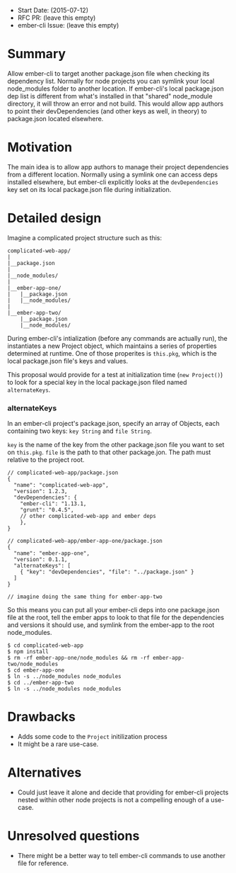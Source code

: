 - Start Date: (2015-07-12)
- RFC PR: (leave this empty)
- ember-cli Issue: (leave this empty)

# Summary

Allow ember-cli to target another package.json file when checking its dependency list. Normally for node projects you can symlink your local node_modules folder to another location. If ember-cli's local package.json dep list is different from what's installed in that "shared" node_module directory, it will throw an error and not build. This would allow app authors to point their devDependencies (and other keys as well, in theory) to package.json located elsewhere.

# Motivation

The main idea is to allow app authors to manage their project dependencies from a different location. Normally using a symlink one can access deps installed elsewhere, but ember-cli explicitly looks at the `devDependencies` key set on its local package.json file during initialization.

# Detailed design

Imagine a complicated project structure such as this:
```
complicated-web-app/
|
|__package.json
|
|__node_modules/
|
|__ember-app-one/
|   |__package.json
|   |__node_modules/
|
|__ember-app-two/
    |__package.json
    |__node_modules/
```
During ember-cli's intialization (before any commands are actually run), the instantiates a new Project object, which maintains a series of properties determined at runtime. One of those properites is `this.pkg`, which is the local package.json file's keys and values.

This proposal would provide for a test at initialization time (`new Project()`) to look for a special key in the local package.json filed named `alternateKeys`.

### alternateKeys
In an ember-cli project's package.json, specify an array of Objects, each containing two keys: `key String` and `file String`. 

`key` is the name of the key from the other package.json file you want to set on `this.pkg`. `file` is the path to that other package.jon. The path must relative to the project root. 
```
// complicated-web-app/package.json
{ 
  "name": "complicated-web-app", 
  "version": 1.2.3, 
  "devDependencies": {
    "ember-cli": "1.13.1,
    "grunt": "0.4.5",
    // other complicated-web-app and ember deps
    },
}

// complicated-web-app/ember-app-one/package.json
{
  "name": "ember-app-one",
  "version": 0.1.1,
  "alternateKeys": [
    { "key": "devDependencies", "file": "../package.json" }
  ]
}

// imagine doing the same thing for ember-app-two
```

So this means you can put all your ember-cli deps into one package.json file at the root, tell the ember apps to look to that file for the dependencies and versions it should use, and symlink from the ember-app to the root node_modules.
```
$ cd complicated-web-app
$ npm install
$ rm -rf ember-app-one/node_modules && rm -rf ember-app-two/node_modules
$ cd ember-app-one
$ ln -s ../node_modules node_modules
$ cd ../ember-app-two
$ ln -s ../node_modules node_modules
```

# Drawbacks

- Adds some code to the `Project` initilization process
- It might be a rare use-case.

# Alternatives

- Could just leave it alone and decide that providing for ember-cli projects nested within other node projects is not a compelling enough of a use-case.


# Unresolved questions

- There might be a better way to tell ember-cli commands to use another file for reference.
